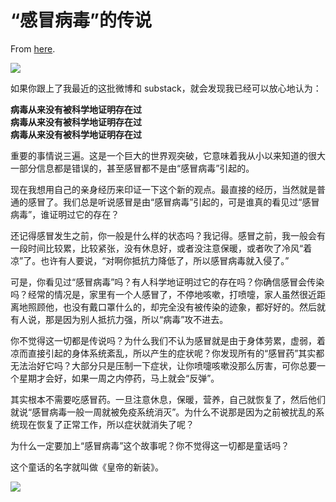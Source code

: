 # “感冒病毒”的传说

From [here](https://yinwang1.substack.com/p/c8c).

![](https://substackcdn.com/image/fetch/w_1456,c_limit,f_auto,q_auto:good,fl_progressive:steep/https%3A%2F%2Fbucketeer-e05bbc84-baa3-437e-9518-adb32be77984.s3.amazonaws.com%2Fpublic%2Fimages%2F85bbf80e-4b21-4027-b982-6227ce5d654d_827x554.jpeg)

如果你跟上了我最近的这批微博和 substack，就会发现我已经可以放心地认为：

**<span>病毒从来没有被科学地证明存在过</span>  
<span>病毒从来没有被科学地证明存在过</span>  
<span>病毒从来没有被科学地证明存在过</span>**

重要的事情说三遍。这是一个巨大的世界观突破，它意味着我从小以来知道的很大一部分信息都是错误的，甚至感冒都不是由“感冒病毒”引起的。

现在我想用自己的亲身经历来印证一下这个新的观点。最直接的经历，当然就是普通的感冒了。我们总是听说感冒是由“感冒病毒”引起的，可是谁真的看见过“感冒病毒”，谁证明过它的存在？

还记得感冒发生之前，你一般是什么样的状态吗？我记得。感冒之前，我一般会有一段时间比较累，比较紧张，没有休息好，或者没注意保暖，或者吹了冷风“着凉”了。也许有人要说，“对啊你抵抗力降低了，所以感冒病毒就入侵了。”

可是，你看见过“感冒病毒”吗？有人科学地证明过它的存在吗？你确信感冒会传染吗？经常的情况是，家里有一个人感冒了，不停地咳嗽，打喷嚏，家人虽然很近距离地照顾他，也没有戴口罩什么的，却完全没有被传染的迹象，都好好的。然后就有人说，那是因为别人抵抗力强，所以“病毒”攻不进去。

你不觉得这一切都是传说吗？为什么我们不认为感冒就是由于身体劳累，虚弱，着凉而直接引起的身体系统紊乱，所以产生的症状呢？你发现所有的“感冒药”其实都无法治好它吗？大部分只是压制一下症状，让你喷嚏咳嗽没那么厉害，可你总要一个星期才会好，如果一周之内停药，马上就会“反弹”。

其实根本不需要吃感冒药。一旦注意休息，保暖，营养，自己就恢复了，然后他们就说“感冒病毒一般一周就被免疫系统消灭”。为什么不说那是因为之前被扰乱的系统现在恢复了正常工作，所以症状就消失了呢？

为什么一定要加上“感冒病毒”这个故事呢？你不觉得这一切都是童话吗？

这个童话的名字就叫做《皇帝的新装》。

![](https://substackcdn.com/image/fetch/w_1456,c_limit,f_auto,q_auto:good,fl_progressive:steep/https%3A%2F%2Fbucketeer-e05bbc84-baa3-437e-9518-adb32be77984.s3.amazonaws.com%2Fpublic%2Fimages%2F7a4112b6-b279-4f1f-8f3c-88ed2e156d22_474x233.jpeg)

